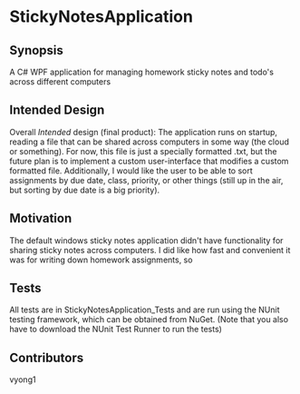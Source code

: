 # StickyNotesApplication



## Synopsis

A C# WPF application for managing homework sticky notes and todo's across different computers

## Intended Design

Overall *Intended* design (final product):
The application runs on startup, reading a file that can be shared across computers in some way (the cloud or something). For now, this file is just a specially formatted .txt, but the future plan is to implement a custom user-interface that modifies a custom formatted file. Additionally, I would like the user to be able to sort assignments by due date, class, priority, or other things (still up in the air, but sorting by due date is a big priority).

## Motivation

The default windows sticky notes application didn't have functionality for sharing sticky notes across computers. I did like how fast and convenient it was for writing down homework assignments, so

## Tests

All tests are in StickyNotesApplication_Tests and are run using the NUnit testing framework, which can be obtained from NuGet. (Note that you also have to download the NUnit Test Runner to run the tests)

## Contributors

vyong1
